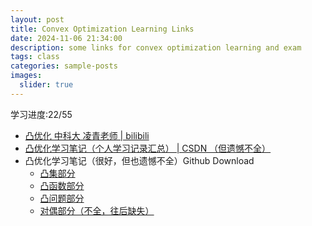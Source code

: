 ```yaml
---
layout: post
title: Convex Optimization Learning Links
date: 2024-11-06 21:34:00
description: some links for convex optimization learning and exam
tags: class
categories: sample-posts
images:
  slider: true
---
```


学习进度:22/55

- <a href="https://www.bilibili.com/video/BV19M411T7S7"> 凸优化 中科大 凌青老师 | bilibili </a>
- <a href="https://blog.csdn.net/qq_26565435/article/details/127000172"> 凸优化学习笔记（个人学习记录汇总） | CSDN （但遗憾不全） </a>
- 凸优化学习笔记（很好，但也遗憾不全）Github Download
	- <a href="https://darongyang.github.io/blog/assets/pdf/Convex_Sets.pdf"> 凸集部分 </a>
	- <a href="https://darongyang.github.io/blog/assets/pdf/Convex_Function.pdf"> 凸函数部分 </a>
	- <a href="https://darongyang.github.io/blog/assets/pdf/Convex_Problem.pdf"> 凸问题部分 </a>
	- <a href="https://darongyang.github.io/blog/assets/pdf/Duality.pdf"> 对偶部分（不全，往后缺失） </a>

